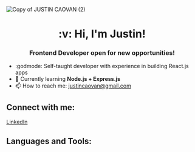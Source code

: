 ![Copy of JUSTIN CAOVAN (2)](https://user-images.githubusercontent.com/61437879/127384573-0a0485d8-5709-4157-b9f8-cbb859aaba18.png)

<h1 align='center'>:v: Hi, I'm Justin!</h1>

<h3 align='center'>Frontend Developer open for new opportunities!</h3>

* :godmode: Self-taught developer with experience in building React.js apps
* 📝  Currently learning **Node.js + Express.js**
* 📫  How to reach me: justincaovan@gmail.com

## Connect with me:
[LinkedIn](https://www.linkedin.com/in/justincaovan/)

## Languages and Tools:
